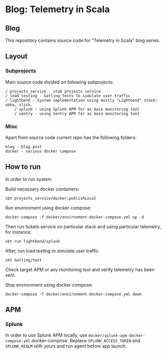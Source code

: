 # Blog: Telemetry in Scala

## Blog
This repository contains source code for "Telemetry in Scala" blog series. 

## Layout

### Subprojects
Main source code divided on following subprojects:
```
/ projects_service - stub projects service
/ load_testing - Gatling tests to simulate user traffic
/ lightbend - System implementation using mostly "Lightbend" stack: akka, slick.
    / splunk - using Splunk APM for as main monitoring tool
    / sentry - using Sentry APM for as main monitoring tool
```

### Misc
Apart from source code current repo has the following folders:
```
blog - blog post
docker - various docker compose  
```

## How to run
In order to run system 

Build necessary docker containers:
```
sbt projects_service/docker:publishLocal
```

Run environment using docker compose:
```
docker-compose -f docker/environment-docker-compose.yml up -d
```

Then run tickets service on particular stack and using particular telemetry, for instance:
```
sbt run lightbend/splunk
```

After, run load testing to simulate user traffic 
```
sbt Gatling/test
```

Check target APM or any monitoring tool and verify telemetry has been sent. 

Stop environment using docker compose:
```
docker-compose -f docker/environment-docker-compose.yml down
```

## APM 

### Splunk
In order to use Splunk APM locally, use `docker/splunk-apm-docker-compose.yml` docker-compose.
Replace `SPLUNK_ACCESS_TOKEN` and `SPLUNK_REALM` with yours and  run agent before app launch.
